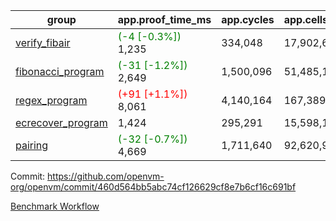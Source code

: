 | group | app.proof_time_ms | app.cycles | app.cells_used | leaf.proof_time_ms | leaf.cycles | leaf.cells_used |
| -- | -- | -- | -- | -- | -- | -- |
| [verify_fibair](https://github.com/openvm-org/openvm/blob/benchmark-results/benchmarks-pr/1474/verify_fibair-460d564bb5abc74cf126629cf8e7b6cf16c691bf.md) |<span style='color: green'>(-4 [-0.3%])</span> 1,235 |  334,048 |  17,902,648 |- | - | - |
| [fibonacci_program](https://github.com/openvm-org/openvm/blob/benchmark-results/benchmarks-pr/1474/fibonacci-460d564bb5abc74cf126629cf8e7b6cf16c691bf.md) |<span style='color: green'>(-31 [-1.2%])</span> 2,649 |  1,500,096 |  51,485,167 |- | - | - |
| [regex_program](https://github.com/openvm-org/openvm/blob/benchmark-results/benchmarks-pr/1474/regex-460d564bb5abc74cf126629cf8e7b6cf16c691bf.md) |<span style='color: red'>(+91 [+1.1%])</span> 8,061 |  4,140,164 |  167,389,450 |- | - | - |
| [ecrecover_program](https://github.com/openvm-org/openvm/blob/benchmark-results/benchmarks-pr/1474/ecrecover-460d564bb5abc74cf126629cf8e7b6cf16c691bf.md) | 1,424 |  295,291 |  15,598,160 |- | - | - |
| [pairing](https://github.com/openvm-org/openvm/blob/benchmark-results/benchmarks-pr/1474/pairing-460d564bb5abc74cf126629cf8e7b6cf16c691bf.md) |<span style='color: green'>(-32 [-0.7%])</span> 4,669 |  1,711,640 |  92,620,923 |- | - | - |


Commit: https://github.com/openvm-org/openvm/commit/460d564bb5abc74cf126629cf8e7b6cf16c691bf

[Benchmark Workflow](https://github.com/openvm-org/openvm/actions/runs/13917755859)
